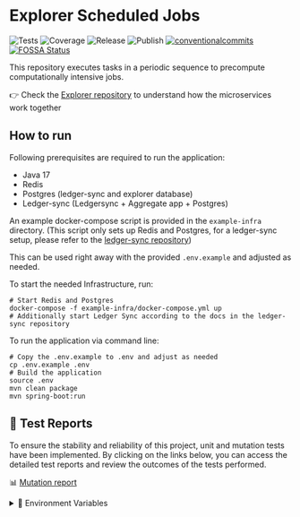 # Explorer Scheduled Jobs

<p align="left">
<img alt="Tests" src="https://github.com/cardano-foundation/cf-ledger-consumer-schedules/actions/workflows/tests.yaml/badge.svg" />
<img alt="Coverage" src="https://cardano-foundation.github.io/cf-ledger-consumer-schedules/badges/jacoco.svg" />
<img alt="Release" src="https://github.com/cardano-foundation/cf-ledger-consumer-schedules/actions/workflows/release.yaml/badge.svg?branch=main" />
<img alt="Publish" src="https://github.com/cardano-foundation/cf-ledger-consumer-schedules/actions/workflows/publish.yaml/badge.svg?branch=main" />
<a href="https://conventionalcommits.org"><img alt="conventionalcommits" src="https://img.shields.io/badge/Conventional%20Commits-1.0.0-%23FE5196?logo=conventionalcommits" /></a>
<a href="https://app.fossa.com/reports/07917f95-b55f-4246-8504-1e232cfb28af"><img alt="FOSSA Status" src="https://app.fossa.com/api/projects/custom%2B41588%2Fgit%40github.com%3Acardano-foundation%2Fcf-ledger-consumer-schedules.git.svg?type=small&issueType=license" /></a>
</p>

This repository executes tasks in a periodic sequence to precompute computationally intensive jobs.

👉 Check the [Explorer repository](https://github.com/cardano-foundation/cf-explorer) to understand how the microservices work together

## How to run
Following prerequisites are required to run the application:
- Java 17
- Redis 
- Postgres (ledger-sync and explorer database)
- Ledger-sync (Ledgersync + Aggregate app + Postgres)

An example docker-compose script is provided in the `example-infra` directory. 
(This script only sets up Redis and Postgres, for a ledger-sync setup, please refer to the [ledger-sync repository](https://github.com/cardano-foundation/cf-ledger-sync))

This can be used right away with the provided `.env.example` and adjusted as needed.

To start the needed Infrastructure, run:
```shell
# Start Redis and Postgres
docker-compose -f example-infra/docker-compose.yml up
# Additionally start Ledger Sync according to the docs in the ledger-sync repository 
```
To run the application via command line:
```shell
# Copy the .env.example to .env and adjust as needed
cp .env.example .env
# Build the application
source .env
mvn clean package
mvn spring-boot:run
```

## 🧪 Test Reports

To ensure the stability and reliability of this project, unit and mutation tests have been implemented. By clicking on the links below, you can access the detailed test reports and review the outcomes of the tests performed.

📊 [Mutation report](https://cardano-foundation.github.io/cf-ledger-consumer-schedules/mutation-report/)
<details>
<summary> 🌱 Environment Variables</summary>

- LEDGER_SYNC_HOST: Ledger-sync database host.
- LEDGER_SYNC_PORT: Ledger-sync database port
- LEDGER_SYNC_USER: Ledger-sync database username
- LEDGER_SYNC_PASSWORD: Ledger-sync database password
- LEDGER_SYNC_DB: Ledger-sync database name
- LEDGER_SYNC_SCHEMA: Ledger-sync database schema
- LEDGER_SYNC_FLYWAY_ENABLE: Ledger-sync Migrate schema, set `true` if this is the first time run app

- LEDGER_SYNC_AGG_HOST= Ledger-sync aggregate database host.
- LEDGER_SYNC_AGG_PORT= Ledger-sync aggregate database port
- LEDGER_SYNC_AGG_USER= Ledger-sync aggregate database username
- LEDGER_SYNC_AGG_PASSWORD= Ledger-sync aggregate database password
- LEDGER_SYNC_AGG_DB= Ledger-sync aggregate database name
- LEDGER_SYNC_AGG_SCHEMA= Ledger-sync aggregate database schema
- LEDGER_SYNC_AGG_FLYWAY_ENABLE= Ledger-sync aggregate Migrate schema, set `true` if this is the first time run app

- EXPLORER_HOST: Explorer database host.
- EXPLORER_PORT: Explorer database port
- EXPLORER_USER: Explorer database username
- EXPLORER_PASSWORD: Explorer database password
- EXPLORER_DB: Explorer database name
- EXPLORER_SCHEMA: Explorer database schema
- EXPLORER_FLYWAY_ENABLE: Explorer Migrate schema, set `true` if this is the first time run app

- MAXIMUM_POOL_SIZE: Schedule will have job select parallel from database. If you want to task schedule as fast as possible set the `MAXIMUM_POOL_SIZE` as much as possible (cpu core * 4). This will reduce another app performance.
- REPORT_HISTORY_JOB_ENABLED: enable a report history job to delete expired file. Default `true`
- SET_EXPIRED_REPORTS_DELAY: delay time between each report history job run. Default `86400000` as 1 day
- LIMIT_CONTENT_PER_SHEET: limit content per sheet of export file, default `1000000`
- API_CHECK_REWARD_URL: api url to fetch reward
- API_CHECK_POOL_HISTORY_URL: api url to fetch pool history
- NETWORK_NAME: cardano node network name (preprod, testnet, mainnet)

- REPORT_S3_ACCESS_KEY: report aws s3 access key
- REPORT_S3_SECRET_KEY: report aws s3 secret key
- REPORT_S3_REGION: report aws s3 region
- REPORT_S3_BUCKET_NAME: report aws s3 bucket name
- REPORT_S3_STORAGE_ENDPOINT: report aws s3 storage endpoint

- TOKEN_LOGO_S3_ACCESS_KEY: token logo aws s3 access key
- TOKEN_LOGO_S3_SECRET_KEY: token logo aws s3 secret key
- TOKEN_LOGO_S3_REGION: token logo aws s3 region
- TOKEN_LOGO_S3_BUCKET_NAME: token logo aws s3 bucket name
- TOKEN_LOGO_S3_STORAGE_ENDPOINT: token logo aws s3 storage endpoint

- SPRING_PROFILES_ACTIVE: active profiles
- LOG: application log level
- META_DATA_JOB_ENABLED: enable metadata job
- TOKEN_METADATA_URL: url that store token
- TOKEN_METADATA_FOLDER: store token
- REDIS_SENTINEL_PASSWORD : Redis sentinel password. Default is redis_sentinel_pass.
- REDIS_SENTINEL_HOST : Redis sentinel host. Default is  cardano.redis.sentinel.
- REDIS_SENTINEL_PORT : Redis sentinel port. Default is 26379.
- REDIS_SENTINEL_MASTER_NAME : Redis master name. Default is mymaster.
- POOL_STATUS_FIXED_DELAY: delay time between each time get pool status
- NUMBER_DELEGATOR_FIXED_DELAY: delay time between each time get number delegator
- UNIQUE_ACCOUNT_FIXED_DELAY: fixed delay for job build cache unique account
- UNIQUE_ACCOUNT_ENABLED: enable unique account job
- STAKE_TX_BALANCE_JOB_ENABLED: enable stake tx balance job
- STAKE_TX_BALANCE_FIXED_DELAY: fixed delay for job stake tx balance
- TOKEN_INFO_JOB_ENABLED: enable token info job
- TOKEN_INFO_FIXED_DELAY: delay time between each time run token info job
- AGGREGATE_POOL_INFO_FIXED_DELAY: fixed delay for job aggregate pool info
- SMART_CONTRACT_INFO_FIXED_DELAY: fixed delay for job smart contract info
- NATIVE_SCRIPT_INFO_FIXED_DELAY: fixed delay for job native script info
- DREP_INFO_JOB_ENABLED: enable drep info job
- DREP_INFO_FIXED_DELAY: fixed delay for job drep info
- GOVERNANCE_INFO_JOB_ENABLED: enable governance info job
- GOVERNANCE_INFO_FIXED_DELAY: fixed delay for job governance info
- AGG_ANALYTIC_FIXED_DELAY: fixed delay for job aggregate analytic that related to address and token
</details>